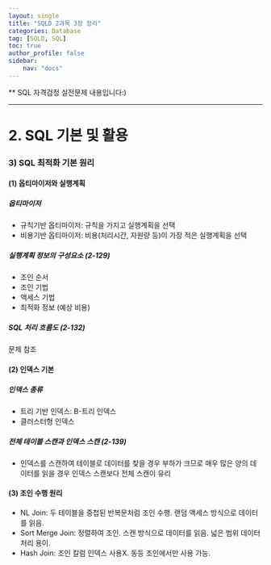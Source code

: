 ```yaml
---
layout: single
title: "SQLD 2과목 3장 정리"
categories: Database
tag: [SQLD, SQL]
toc: true
author_profile: false
sidebar:
    nav: "docs"
---
```


** SQL 자격검정 실전문제 내용입니다:)  

---

# 2. SQL 기본 및 활용  

### 3) SQL 최적화 기본 원리

#### (1) 옵티마이저와 실행계획

##### 옵티마이저

- 규칙기반 옵티마이저: 규칙을 가지고 실행계획을 선택
- 비용기반 옵티마이저: 비용(처리시간, 자원량 등)이 가장 적은 실행계획을 선택



##### 실행계획 정보의 구성요소 (2-129)

- 조인 순서
- 조인 기법
- 액세스 기법
- 최적화 정보 (예상 비용)



##### SQL 처리 흐름도 (2-132)

문제 참조



#### (2) 인덱스 기본

##### 인덱스 종류

- 트리 기반 인덱스: B-트리 인덱스
- 클러스터형 인덱스



##### 전체 테이블 스캔과 인덱스 스캔 (2-139)

- 인덱스를 스캔하여 테이블로 데이터를 찾을 경우 부하가 크므로 매우 많은 양의 데이터를 읽을 경우 인덱스 스캔보다 전체 스캔이 유리



#### (3) 조인 수행 원리

- NL Join: 두 테이블을 중첩된 반복문처럼 조인 수행. 랜덤 액세스 방식으로 데이터를 읽음.
- Sort Merge Join: 정렬하여 조인. 스캔 방식으로 데이터를 읽음. 넓은 범위 데이터 처리 용이.
- Hash Join: 조인 칼럼 인덱스 사용X. 동등 조인에서만 사용 가능.

